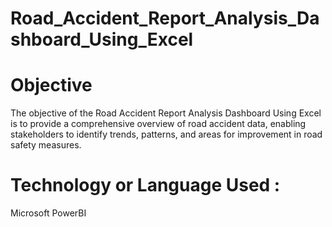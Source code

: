 # Road_Accident_Report_Analysis_Dashboard_Using_Excel

# Objective
The objective of the Road Accident Report Analysis Dashboard Using Excel is to provide a comprehensive overview of road accident data, enabling stakeholders to identify trends, patterns, and areas for improvement in road safety measures.

# Technology or Language Used :
Microsoft PowerBI

